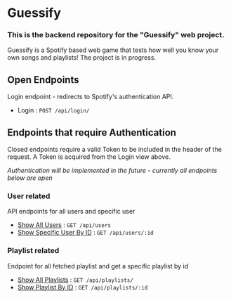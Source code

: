 # Guessify

### This is the backend repository for the "Guessify" web project.
Guessify is a Spotify based web game that tests how well you know your own songs and playlists!
The project is in progress.

## Open Endpoints

Login endpoint - redirects to Spotify's authentication API.

* Login : `POST /api/login/`

## Endpoints that require Authentication

Closed endpoints require a valid Token to be included in the header of the
request. 
A Token is acquired from the Login view above.

*Authentication will be implemented in the future - currently all endpoints below are open*


### User related
API endpoints for all users and specific user

* [Show All Users](./documentation/users.md) : `GET /api/users`
* [Show Specific User By ID](./documentation/users.md) : `GET /api/users/:id`

### Playlist related

Endpoint for all fetched playlist and get a specific playlist by id
* [Show All Playlists](./documentation/playlists.md) : `GET /api/playlists/`
* [Show Playlist By ID](./documentation/playlists.md) : `GET /api/playlists/:id`

